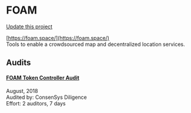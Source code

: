 
# FOAM

[Update this project](https://github.com/ConsenSys/blockchainSecurityDB/edit/master/projects/foam.json)
  
[https://foam.space/](https://foam.space/)<br>
Tools to enable a crowdsourced map and decentralized location services.


## Audits



#### [FOAM Token Controller Audit](https://github.com/f-o-a-m/public-research/blob/master/foam-controller-audit-report-2018-08-24-master.pdf)

August, 2018<br>
Audited by: ConsenSys Diligence<br>Effort: 2 auditors, 7 days<br>

      

  



